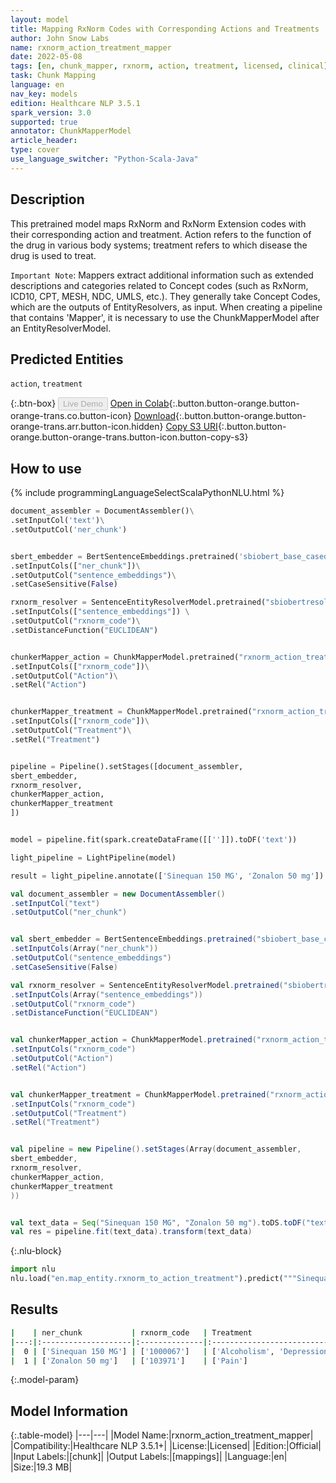 ```yaml
---
layout: model
title: Mapping RxNorm Codes with Corresponding Actions and Treatments
author: John Snow Labs
name: rxnorm_action_treatment_mapper
date: 2022-05-08
tags: [en, chunk_mapper, rxnorm, action, treatment, licensed, clinical]
task: Chunk Mapping
language: en
nav_key: models
edition: Healthcare NLP 3.5.1
spark_version: 3.0
supported: true
annotator: ChunkMapperModel
article_header:
type: cover
use_language_switcher: "Python-Scala-Java"
---
```



## Description


This pretrained model maps RxNorm and RxNorm Extension codes with their corresponding action and treatment. Action refers to the function of the drug in various body systems; treatment refers to which disease the drug is used to treat.

`Important Note`: Mappers extract additional information such as extended descriptions and categories related to Concept codes (such as RxNorm, ICD10, CPT, MESH, NDC, UMLS, etc.). They generally take Concept Codes, which are the outputs of EntityResolvers, as input. When creating a pipeline that contains 'Mapper', it is necessary to use the ChunkMapperModel after an EntityResolverModel.



## Predicted Entities


`action`, `treatment`


{:.btn-box}
<button class="button button-orange" disabled>Live Demo</button>
[Open in Colab](https://colab.research.google.com/github/JohnSnowLabs/spark-nlp-workshop/blob/master/tutorials/Certification_Trainings/Healthcare/26.Chunk_Mapping.ipynb){:.button.button-orange.button-orange-trans.co.button-icon}
[Download](https://s3.amazonaws.com/auxdata.johnsnowlabs.com/clinical/models/rxnorm_action_treatment_mapper_en_3.5.1_3.0_1652043181565.zip){:.button.button-orange.button-orange-trans.arr.button-icon.hidden}
[Copy S3 URI](s3://auxdata.johnsnowlabs.com/clinical/models/rxnorm_action_treatment_mapper_en_3.5.1_3.0_1652043181565.zip){:.button.button-orange.button-orange-trans.button-icon.button-copy-s3}


## How to use


<div class="tabs-box" markdown="1">
{% include programmingLanguageSelectScalaPythonNLU.html %}

```python
document_assembler = DocumentAssembler()\
.setInputCol('text')\
.setOutputCol('ner_chunk')


sbert_embedder = BertSentenceEmbeddings.pretrained('sbiobert_base_cased_mli', 'en','clinical/models')\
.setInputCols(["ner_chunk"])\
.setOutputCol("sentence_embeddings")\
.setCaseSensitive(False)

rxnorm_resolver = SentenceEntityResolverModel.pretrained("sbiobertresolve_rxnorm_augmented","en", "clinical/models") \
.setInputCols(["sentence_embeddings"]) \
.setOutputCol("rxnorm_code")\
.setDistanceFunction("EUCLIDEAN")


chunkerMapper_action = ChunkMapperModel.pretrained("rxnorm_action_treatment_mapper", "en", "clinical/models")\
.setInputCols(["rxnorm_code"])\
.setOutputCol("Action")\
.setRel("Action") 


chunkerMapper_treatment = ChunkMapperModel.pretrained("rxnorm_action_treatment_mapper", "en", "clinical/models")\
.setInputCols(["rxnorm_code"])\
.setOutputCol("Treatment")\
.setRel("Treatment") 


pipeline = Pipeline().setStages([document_assembler,
sbert_embedder,
rxnorm_resolver,
chunkerMapper_action,
chunkerMapper_treatment
])


model = pipeline.fit(spark.createDataFrame([['']]).toDF('text')) 

light_pipeline = LightPipeline(model)

result = light_pipeline.annotate(['Sinequan 150 MG', 'Zonalon 50 mg'])
```
```scala
val document_assembler = new DocumentAssembler()
.setInputCol("text")
.setOutputCol("ner_chunk")


val sbert_embedder = BertSentenceEmbeddings.pretrained("sbiobert_base_cased_mli", "en","clinical/models")
.setInputCols(Array("ner_chunk"))
.setOutputCol("sentence_embeddings")
.setCaseSensitive(False)

val rxnorm_resolver = SentenceEntityResolverModel.pretrained("sbiobertresolve_rxnorm_augmented","en", "clinical/models")
.setInputCols(Array("sentence_embeddings"))
.setOutputCol("rxnorm_code")
.setDistanceFunction("EUCLIDEAN")


val chunkerMapper_action = ChunkMapperModel.pretrained("rxnorm_action_treatment_mapper", "en", "clinical/models"))
.setInputCols("rxnorm_code")
.setOutputCol("Action")
.setRel("Action") 


val chunkerMapper_treatment = ChunkMapperModel.pretrained("rxnorm_action_treatment_mapper", "en", "clinical/models"))
.setInputCols("rxnorm_code")
.setOutputCol("Treatment")
.setRel("Treatment") 


val pipeline = new Pipeline().setStages(Array(document_assembler,
sbert_embedder,
rxnorm_resolver,
chunkerMapper_action,
chunkerMapper_treatment
))


val text_data = Seq("Sinequan 150 MG", "Zonalon 50 mg").toDS.toDF("text")
val res = pipeline.fit(text_data).transform(text_data)
```


{:.nlu-block}
```python
import nlu
nlu.load("en.map_entity.rxnorm_to_action_treatment").predict("""Sinequan 150 MG""")
```

</div>


## Results


```bash
|    | ner_chunk           | rxnorm_code   | Treatment                                                                      | Action                                                                 |
|---:|:--------------------|:--------------|:-------------------------------------------------------------------------------|:-----------------------------------------------------------------------|
|  0 | ['Sinequan 150 MG'] | ['1000067']   | ['Alcoholism', 'Depression', 'Neurosis', 'Anxiety&Panic Attacks', 'Psychosis'] | ['Antidepressant', 'Anxiolytic', 'Psychoanaleptics', 'Sedative']       |
|  1 | ['Zonalon 50 mg']   | ['103971']    | ['Pain']                                                                       | ['Analgesic', 'Analgesic (Opioid)', 'Analgetic', 'Opioid', 'Vitamins'] |


```


{:.model-param}
## Model Information


{:.table-model}
|---|---|
|Model Name:|rxnorm_action_treatment_mapper|
|Compatibility:|Healthcare NLP 3.5.1+|
|License:|Licensed|
|Edition:|Official|
|Input Labels:|[chunk]|
|Output Labels:|[mappings]|
|Language:|en|
|Size:|19.3 MB|
<!--stackedit_data:
eyJoaXN0b3J5IjpbMjA4MDQ2NDcyNywtMTE5NjM3NzMyOV19
-->